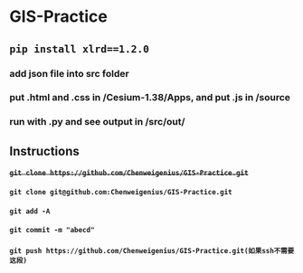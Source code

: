 # GIS-Practice

## `pip install xlrd==1.2.0`

### add json file into src folder
### put .html and .css in /Cesium-1.38/Apps, and put .js in /source
### run with .py and see output in /src/out/

## Instructions

#### ~~`git clone https://github.com/Chenweigenius/GIS-Practice.git`~~
#### `git clone git@github.com:Chenweigenius/GIS-Practice.git`

#### `git add -A`
#### `git commit -m "abecd"`
#### `git push https://github.com/Chenweigenius/GIS-Practice.git(如果ssh不需要这段)`
